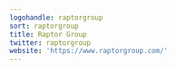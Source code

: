 ```yaml
---
logohandle: raptorgroup
sort: raptorgroup
title: Raptor Group
twitter: raptorgroup
website: 'https://www.raptorgroup.com/'
---
```

